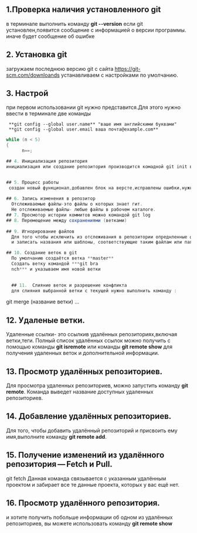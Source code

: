## 1.Проверка наличия установленного git
в терминале выполнить команду **git --version**
если git установлен,появится сообщение с информацией о версии программы. иначе будет сообщение об ошибке

## 2. Установка git
загружаем последнюю версию git с сайта https://git-scm.com/downloands
устанавливаем с настройками по умолчанию.

## 3. Настрой
при первом использовании git нужно представится.Для этого нужно ввести в терминале две команды
```
 **git config --global user.name** "ваше имя английскими буквами"
 **git config --global user.email ваша почта@example.com**
```
```c#
while (n < 5)
{
      n==;

## 4. Инициализация репозитория
инициализация или создание репозитория производится комадной git init в директории проэкта.может содержать файлы проэкта   


## 5. Процесс работы
 создан новый функционал,добавлен блок на версте,исправлены ошибки,нужно сохранить код, завершили рабочий день.
 
## 6. Запись изменения в репозитор  
  Отслеживаемые файлы-это файлы о которых знает гит.
  Не отслеживаемые файлы- любые файлы в рабочем каталоге.
## 7. Просмотор истории коммитов можно командой git log
## 8. Перемещение между сохранениями (ветками)
  
## 9. Игнорирование файлов
  Для того чтобы исключить из отслеживания в репозитории опреднленные файлы или папки необходимо создать там файл/ ***.gitIgnore***
  и записать названия или шаблоны, соответствующие таким файлам или папкам.

## 10. Cоздание веток в git
  По умолчанию создаётся ветка **master**
  Создать ветку командой ***git bra
  nch*** и указываем имя новой ветки

  
  ## 11.  Слияние веток и разрешение конфликта
  для слияния выбранной ветки с текущей нужно выполнить команду :
  ```
  git merge (название ветки)
  ...

## 12. Удаленые ветки. 
Удаленные ссылки- это ссылкив удалённых репозиториях,включая ветки,теги. 
Полный список удалённых ссылок можно получить с помощью команды **git isremote** 
или команды **git remote show** для получения удаленных веток и дополнительной информации.

## 13. Просмотр удалённых репозиториев.
Для просмотра удаленных репозиториев, можно запустить команду **git remote**. Команда выведет название доступных удаленных репозиториев.

## 14. Добавление удалённых репозиториев.
Для того, чтобы добавить удалённый репозиторий и присвоить ему имя,выполните команду **git remote add**.

## 15. Получение изменений из удалённого репозитория — Fetch и Pull.
git fetch
Данная команда связывается с указанным удалённым проектом и забирает все те данные проекта, которых у вас ещё нет. 

## 16. Просмотр удалённого репозитория.
и хотите получить побольше информации об одном из удалённых репозиториев, вы можете использовать команду **git remote show**